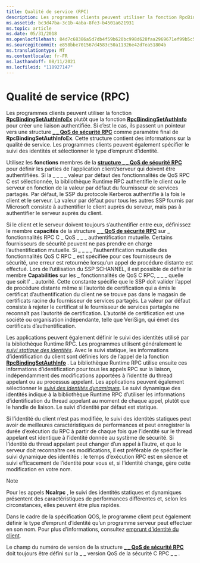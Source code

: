 ```yaml
---
title: Qualité de service (RPC)
description: Les programmes clients peuvent utiliser la fonction RpcBindingSetAuthInfoEx plutôt que la fonction RpcBindingSetAuthInfo pour créer une liaison authentifiée.
ms.assetid: bc3d47ba-3c1b-4aba-8fe3-b4501a621931
ms.topic: article
ms.date: 05/31/2018
ms.openlocfilehash: 84d7c68386a5d7db4f59b620bc998d628faa2969671ef99b5c5fc2c65aadeb96
ms.sourcegitcommit: e858bbe701567d4583c50a11326e42d7ea51804b
ms.translationtype: MT
ms.contentlocale: fr-FR
ms.lasthandoff: 08/11/2021
ms.locfileid: "118927147"
---
```

# <a name="quality-of-service-rpc"></a>Qualité de service (RPC)

Les programmes clients peuvent utiliser la fonction [**RpcBindingSetAuthInfoEx**](/windows/desktop/api/Rpcdce/nf-rpcdce-rpcbindingsetauthinfoexa) plutôt que la fonction [**RpcBindingSetAuthInfo**](/windows/desktop/api/Rpcdce/nf-rpcdce-rpcbindingsetauthinfo) pour créer une liaison authentifiée. Si c’est le cas, ils passent un pointeur vers une structure [**\_ \_ QoS de sécurité RPC**](/windows/desktop/api/Rpcdce/ns-rpcdce-rpc_security_qos) comme paramètre final de **RpcBindingSetAuthInfoEx**. Cette structure contient des informations sur la qualité de service. Les programmes clients peuvent également spécifier le suivi des identités et sélectionner le type d’emprunt d’identité.

Utilisez les **fonctions** membres de la [**structure \_ \_ QoS de sécurité RPC**](/windows/desktop/api/Rpcdce/ns-rpcdce-rpc_security_qos) pour définir les parties de l’application client/serveur qui doivent être authentifiées. Si la \_ \_ \_ \_ valeur par défaut des fonctionnalités de QoS RPC C est sélectionnée, la bibliothèque Runtime RPC authentifie le client ou le serveur en fonction de la valeur par défaut du fournisseur de services partagés. Par défaut, le SSP du protocole Kerberos authentifie à la fois le client et le serveur. La valeur par défaut pour tous les autres SSP fournis par Microsoft consiste à authentifier le client auprès du serveur, mais pas à authentifier le serveur auprès du client.

Si le client et le serveur doivent toujours s’authentifier entre eux, définissez le membre **capacités** de la structure [**\_ \_ QoS de sécurité RPC**](/windows/desktop/api/Rpcdce/ns-rpcdce-rpc_security_qos) sur \_ fonctionnalités RPC C \_ QoS \_ \_ \_ authentification mutuelle. Certains fournisseurs de sécurité peuvent ne pas prendre en charge l’authentification mutuelle. Si \_ \_ \_ \_ l’authentification mutuelle des fonctionnalités QoS C RPC \_ est spécifiée pour ces fournisseurs de sécurité, une erreur est retournée lorsqu’un appel de procédure distante est effectué. Lors de l’utilisation du SSP SCHANNEL, il est possible de définir le membre **Capabilities** sur les \_ fonctionnalités de QoS C RPC, \_ \_ \_ quelle que soit l' \_ autorité. Cette constante spécifie que le SSP doit valider l’appel de procédure distante même si l’autorité de certification qui a émis le certificat d’authentification du client ne se trouve pas dans le magasin de certificats racine du fournisseur de services partagés. La valeur par défaut consiste à rejeter le certificat si le fournisseur de services partagés ne reconnaît pas l’autorité de certification. L’autorité de certification est une société ou organisation indépendante, telle que VeriSign, qui émet des certificats d’authentification.

Les applications peuvent également définir le suivi des identités utilisé par la bibliothèque Runtime RPC. Les programmes utilisent généralement le [*suivi statique des identités*](s-glos.md). Avec le suivi statique, les informations d’identification du client sont définies lors de l’appel de la fonction [**RpcBindingSetAuthInfo**](/windows/desktop/api/Rpcdce/nf-rpcdce-rpcbindingsetauthinfo) . La bibliothèque Runtime RPC utilise ensuite ces informations d’identification pour tous les appels RPC sur la liaison, indépendamment des modifications apportées à l’identité du thread appelant ou au processus appelant. Les applications peuvent également sélectionner le [*suivi des identités dynamiques*](d-glos.md). Le suivi dynamique des identités indique à la bibliothèque Runtime RPC d’utiliser les informations d’identification du thread appelant au moment de chaque appel, plutôt que le handle de liaison. Le suivi d’identité par défaut est statique.

Si l’identité du client n’est pas modifiée, le suivi des identités statiques peut avoir de meilleures caractéristiques de performances et peut enregistrer la durée d’exécution du RPC à partir de chaque fois que l’identité sur le thread appelant est identique à l’identité donnée au système de sécurité. Si l’identité du thread appelant peut changer d’un appel à l’autre, et que le serveur doit reconnaître ces modifications, il est préférable de spécifier le suivi dynamique des identités : le temps d’exécution RPC est en silence et suivi efficacement de l’identité pour vous et, si l’identité change, gère cette modification en votre nom.

> [!Note]  
> Pour les appels **Ncalrpc** , le suivi des identités statiques et dynamiques présentent des caractéristiques de performances différentes et, selon les circonstances, elles peuvent être plus rapides.

 

Dans le cadre de la spécification QOS, le programme client peut également définir le type d’emprunt d’identité qu’un programme serveur peut effectuer en son nom. Pour plus d’informations, consultez [emprunt d’identité du client](client-impersonation.md).

Le champ du numéro de version de la structure [**\_ \_ QoS de sécurité RPC**](/windows/desktop/api/Rpcdce/ns-rpcdce-rpc_security_qos) doit toujours être défini sur la \_ \_ version QoS de la sécurité C RPC \_ \_ .

 

 




